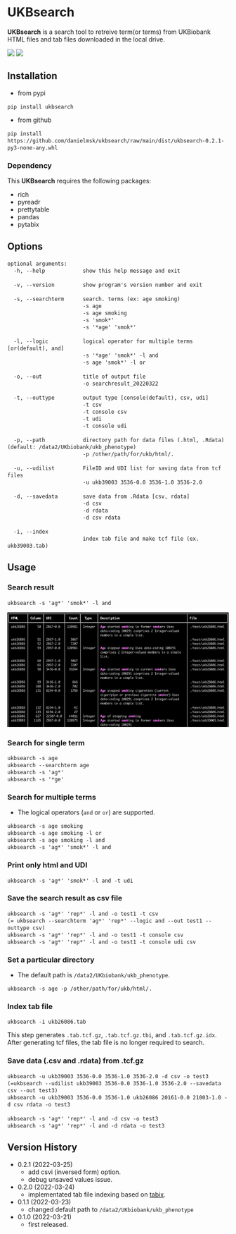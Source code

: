 # UKBsearch

**UKBsearch** is a search tool to retreive term(or terms) from UKBiobank HTML files and tab files downloaded in the local drive.

[<img src="https://img.shields.io/pypi/v/ukbsearch.svg">](https://pypi.org/project/ukbsearch/)
[<img src="https://img.shields.io/pypi/dm/ukbsearch.svg">](https://pypi.org/project/ukbsearch/)

## Installation

* from pypi
```
pip install ukbsearch
```

* from github
```
pip install https://github.com/danielmsk/ukbsearch/raw/main/dist/ukbsearch-0.2.1-py3-none-any.whl
```

### Dependency
This **UKBsearch** requires the following packages:

* rich
* pyreadr
* prettytable
* pandas
* pytabix

## Options
```
optional arguments:
  -h, --help            show this help message and exit
  
  -v, --version         show program's version number and exit
  
  -s, --searchterm      search. terms (ex: age smoking)
                        -s age
                        -s age smoking
                        -s 'smok*'
                        -s '*age' 'smok*'
                        
  -l, --logic           logical operator for multiple terms [or(default), and]
                        -s '*age' 'smok*' -l and
                        -s age 'smok*' -l or
  
  -o, --out             title of output file
                        -o searchresult_20220322
  
  -t, --outtype         output type [console(default), csv, udi]
                        -t csv
                        -t console csv
                        -t udi
                        -t console udi
  
  -p, --path            directory path for data files (.html, .Rdata) (default: /data2/UKbiobank/ukb_phenotype)
                        -p /other/path/for/ukb/html/.
  
  -u, --udilist         FileID and UDI list for saving data from tcf files
                        -u ukb39003 3536-0.0 3536-1.0 3536-2.0
  
  -d, --savedata        save data from .Rdata [csv, rdata]
                        -d csv
                        -d rdata
                        -d csv rdata
                        
  -i, --index
                        index tab file and make tcf file (ex. ukb39003.tab)
```




## Usage

### Search result
```
ukbsearch -s 'ag*' 'smok*' -l and 
```
![](https://raw.githubusercontent.com/danielmsk/ukbsearch/main/docs/screenshot1.png?token=GHSAT0AAAAAABSGIZOM3KNUUTFMR4HLUQHMYRZRPCQ)


### Search for single term
```
ukbsearch -s age
ukbsearch --searchterm age
ukbsearch -s 'ag*'
ukbsearch -s '*ge' 
```

### Search for multiple terms
* The logical operators (`and` or `or`) are supported.

```
ukbsearch -s age smoking
ukbsearch -s age smoking -l or
ukbsearch -s age smoking -l and
ukbsearch -s 'ag*' 'smok*' -l and 
```

### Print only html and UDI 
```
ukbsearch -s 'ag*' 'smok*' -l and -t udi
```

### Save the search result as csv file
```
ukbsearch -s 'ag*' 'rep*' -l and -o test1 -t csv
(= ukbsearch --searchterm 'ag*' 'rep*' --logic and --out test1 --outtype csv)
ukbsearch -s 'ag*' 'rep*' -l and -o test1 -t console csv
ukbsearch -s 'ag*' 'rep*' -l and -o test1 -t console udi csv
```

### Set a particular directory
* The default path is `/data2/UKbiobank/ukb_phenotype`.

```
ukbsearch -s age -p /other/path/for/ukb/html/.
```

### Index tab file
```
ukbsearch -i ukb26086.tab
```
This step generates `.tab.tcf.gz`, `.tab.tcf.gz.tbi`, and `.tab.tcf.gz.idx`. After generating tcf files, the tab file is no longer required to search.


### Save data (.csv and .rdata) from .tcf.gz
```
ukbsearch -u ukb39003 3536-0.0 3536-1.0 3536-2.0 -d csv -o test3
(=ukbsearch --udilist ukb39003 3536-0.0 3536-1.0 3536-2.0 --savedata csv --out test3)
ukbsearch -u ukb39003 3536-0.0 3536-1.0 ukb26086 20161-0.0 21003-1.0 -d csv rdata -o test3

ukbsearch -s 'ag*' 'rep*' -l and -d csv -o test3
ukbsearch -s 'ag*' 'rep*' -l and -d rdata -o test3
```


## Version History
* 0.2.1 (2022-03-25)
	* add csvi (inversed form) option.
	* debug unsaved values issue.
* 0.2.0 (2022-03-24)
	* implementated tab file indexing based on [tabix](http://www.htslib.org/doc/tabix.html).
* 0.1.1 (2022-03-23)
	* changed default path to `/data2/UKbiobank/ukb_phenotype`
* 0.1.0 (2022-03-21)
	* first released.
